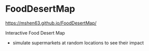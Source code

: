 # FoodDesertMap
https://mshen63.github.io/FoodDesertMap/

Interactive Food Desert Map
- simulate supermarkets at random locations to see their impact
